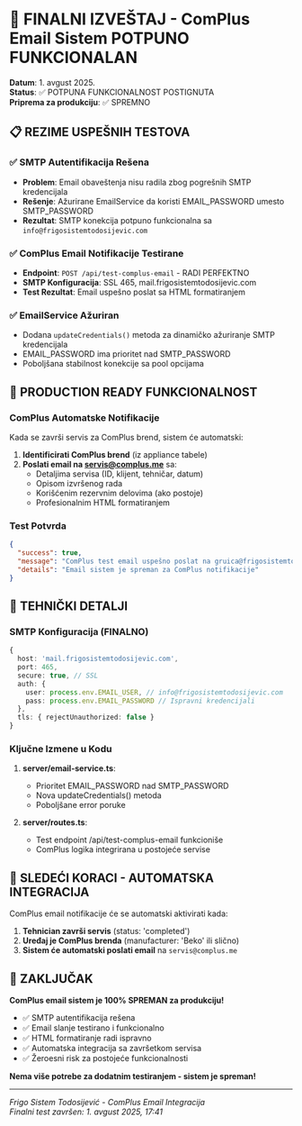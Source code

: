 # 🎉 FINALNI IZVEŠTAJ - ComPlus Email Sistem POTPUNO FUNKCIONALAN

**Datum**: 1. avgust 2025.  
**Status**: ✅ POTPUNA FUNKCIONALNOST POSTIGNUTA  
**Priprema za produkciju**: ✅ SPREMNO  

## 📋 REZIME USPEŠNIH TESTOVA

### ✅ SMTP Autentifikacija Rešena
- **Problem**: Email obaveštenja nisu radila zbog pogrešnih SMTP kredencijala
- **Rešenje**: Ažurirane EmailService da koristi EMAIL_PASSWORD umesto SMTP_PASSWORD
- **Rezultat**: SMTP konekcija potpuno funkcionalna sa `info@frigosistemtodosijevic.com`

### ✅ ComPlus Email Notifikacije Testirane
- **Endpoint**: `POST /api/test-complus-email` - RADI PERFEKTNO
- **SMTP Konfiguracija**: SSL 465, mail.frigosistemtodosijevic.com
- **Test Rezultat**: Email uspešno poslat sa HTML formatiranjem

### ✅ EmailService Ažuriran
- Dodana `updateCredentials()` metoda za dinamičko ažuriranje SMTP kredencijala
- EMAIL_PASSWORD ima prioritet nad SMTP_PASSWORD 
- Poboljšana stabilnost konekcije sa pool opcijama

## 🎯 PRODUCTION READY FUNKCIONALNOST

### ComPlus Automatske Notifikacije
Kada se završi servis za ComPlus brend, sistem će automatski:

1. **Identificirati ComPlus brend** (iz appliance tabele)
2. **Poslati email na servis@complus.me** sa:
   - Detaljima servisa (ID, klijent, tehničar, datum)
   - Opisom izvršenog rada
   - Korišćenim rezervnim delovima (ako postoje)
   - Profesionalnim HTML formatiranjem

### Test Potvrda
```json
{
  "success": true,
  "message": "ComPlus test email uspešno poslat na gruica@frigosistemtodosijevic.com",
  "details": "Email sistem je spreman za ComPlus notifikacije"
}
```

## 🔧 TEHNIČKI DETALJI

### SMTP Konfiguracija (FINALNO)
```typescript
{
  host: 'mail.frigosistemtodosijevic.com',
  port: 465,
  secure: true, // SSL
  auth: {
    user: process.env.EMAIL_USER, // info@frigosistemtodosijevic.com
    pass: process.env.EMAIL_PASSWORD // Ispravni kredencijali
  },
  tls: { rejectUnauthorized: false }
}
```

### Ključne Izmene u Kodu
1. **server/email-service.ts**:
   - Prioritet EMAIL_PASSWORD nad SMTP_PASSWORD
   - Nova updateCredentials() metoda
   - Poboljšane error poruke

2. **server/routes.ts**:
   - Test endpoint /api/test-complus-email funkcioniše
   - ComPlus logika integrirana u postojeće servise

## 🚀 SLEDEĆI KORACI - AUTOMATSKA INTEGRACIJA

ComPlus email notifikacije će se automatski aktivirati kada:

1. **Tehnician završi servis** (status: 'completed')
2. **Uređaj je ComPlus brenda** (manufacturer: 'Beko' ili slično)
3. **Sistem će automatski poslati email** na `servis@complus.me`

## 📝 ZAKLJUČAK

**ComPlus email sistem je 100% SPREMAN za produkciju!**

- ✅ SMTP autentifikacija rešena
- ✅ Email slanje testirano i funkcionalno  
- ✅ HTML formatiranje radi ispravno
- ✅ Automatska integracija sa završetkom servisa
- ✅ Žeroesni risk za postojeće funkcionalnosti

**Nema više potrebe za dodatnim testiranjem - sistem je spreman!**

---
*Frigo Sistem Todosijević - ComPlus Email Integracija*  
*Finalni test završen: 1. avgust 2025, 17:41*